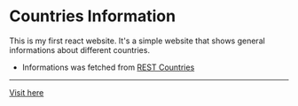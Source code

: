 # Countries Information

This is my first react website. It's a simple website that shows general informations about different countries.

- Informations was fetched from [REST Countries](https://restcountries.com)

---

[Visit here](https://countries-information-react.netlify.app/)